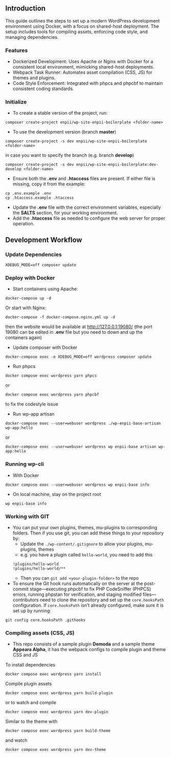 ## Introduction
This guide outlines the steps to set up a modern WordPress development environment using Docker, with a focus on shared-host deployment. The setup includes tools for compiling assets, enforcing code style, and managing dependencies.

### Features
- Dockerized Development: Uses Apache or Nginx with Docker for a consistent local environment, mimicking shared-host deployments.
- Webpack Task Runner: Automates asset compilation (CSS, JS) for themes and plugins.
- Code Style Enforcement: Integrated with phpcs and phpcbf to maintain consistent coding standards.

### Initialize
- To create a stable version of the project, run:
```
composer create-project enpii/wp-site-enpii-boilerplate <folder-name>
```
  - To use the development version (branch **master**)
  ```
  composer create-project -s dev enpii/wp-site-enpii-boilerplate <folder-name>
  ```
  in case you want to specify the branch (e.g. branch **develop**)
  ```
  composer create-project -s dev enpii/wp-site-enpii-boilerplate:dev-develop <folder-name>
  ```
- Ensure both the **.env** and **.htaccess** files are present. If either file is missing, copy it from the example:
```
cp .env.example .env
cp .htaccess.example .htaccess
```
- Update the **.env** file with the correct environment variables, especially the **SALTS** section, for your working environment.
- Add the **.htaccess** file as needed to configure the web server for proper operation.

## Development Workflow
### Update Dependencies
```
XDEBUG_MODE=off composer update
```

### Deploy with Docker
- Start containers using Apache:
```
docker-compose up -d
```
Or start with Nginx:
```
docker-compose -f docker-compose.nginx.yml up -d
```
then the website would be available at http://127.0.0.1:19080/
(the port 19080 can be edited in **.env** file but you need to down and up the containers again)

- Update composer with Docker
```
docker-compose exec -e XDEBUG_MODE=off wordpress composer update
```

- Run phpcs
```
docker compose exec wordpress yarn phpcs
```
or
```
docker compose exec wordpress yarn phpcbf
```
to fix the codestyle issue

- Run wp-app artisan
```
docker-compose exec --user=webuser wordpress ./wp-enpii-base-artisan wp-app:hello
```
or
```
docker-compose exec --user=webuser wordpress wp enpii-base artisan wp-app:hello
```

### Running wp-cli
- With Docker
```
docker compose exec --user=webuser wordpress wp enpii-base info
```

- On local machine, stay on the project root
```
wp enpii-base info
```

### Working with GIT
- You can put your own plugins, themes, mu-plugins to corresponding folders. Then if you use git, you can add these things to your repository by:
  - Update the `./wp-content/.gitignore` to allow your plugins, mu-plugins, themes
  - e.g. you have a plugin called `hello-world`, you need to add this
  ```
  !plugins/hello-world
  !plugins/hello-world/**
  ```
  - Then you can `git add <your-plugin-folder>` to the repo
- To ensure the Git hook runs automatically on the server at the post-commit stage—executing phpcbf to fix PHP CodeSniffer (PHPCS) errors, running phpstan for verification, and staging modified files—contributors need to clone the repository and set up the `core.hooksPath` configuration. If `core.hooksPath` isn’t already configured, make sure it is set up by running:
```
git config core.hooksPath .githooks
```

### Compiling assets (CSS, JS)
- This repo consists of a sample plugin **Demoda** and a sample theme **Appeara Alpha**, it has the webpack configs to compile plugin and theme CSS and JS

To install dependencies
```
docker compose exec wordpress yarn install
```

Compile plugin assets
```
docker compose exec wordpress yarn build-plugin
```
or to watch and compile
```
docker compose exec wordpress yarn dev-plugin
```

Similar to the theme with
```
docker compose exec wordpress yarn build-theme
```
and watch
```
docker compose exec wordpress yarn dev-theme
```
